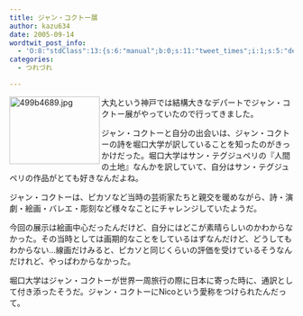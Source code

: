 ```yaml
---
title: ジャン・コクトー展
author: kazu634
date: 2005-09-14
wordtwit_post_info:
  - 'O:8:"stdClass":13:{s:6:"manual";b:0;s:11:"tweet_times";i:1;s:5:"delay";i:0;s:7:"enabled";i:1;s:10:"separation";s:2:"60";s:7:"version";s:3:"3.7";s:14:"tweet_template";b:0;s:6:"status";i:2;s:6:"result";a:0:{}s:13:"tweet_counter";i:2;s:13:"tweet_log_ids";a:1:{i:0;i:2041;}s:9:"hash_tags";a:0:{}s:8:"accounts";a:1:{i:0;s:7:"kazu634";}}'
categories:
  - つれづれ

---
```

<div class="section">
<p>
<a href="http://image.blog.livedoor.jp/simoom634/imgs/4/9/499b4689.jpg" onclick="__gaTracker('send', 'event', 'outbound-article', 'http://image.blog.livedoor.jp/simoom634/imgs/4/9/499b4689.jpg', '');" target="_blank"><img width="160" align="left" alt="499b4689.jpg" src="http://image.blog.livedoor.jp/simoom634/imgs/4/9/499b4689-s.jpg" class="pict" height="120" border="0" /></a>
</p></p> 
  
<p>
    大丸という神戸では結構大きなデパートでジャン・コクトー展がやっていたので行ってきました。
</p></p> 
  
<p>
    ジャン・コクトーと自分の出会いは、ジャン・コクトーの詩を堀口大学が訳していることを知ったのがきっかけだった。堀口大学はサン・テグジュペリの『人間の土地』なんかを訳していて、自分はサン・テグジュペリの作品がとても好きなんだよね。
</p></p> 
  
<p>
    ジャン・コクトーは、ピカソなど当時の芸術家たちと親交を暖めながら、詩・演劇・絵画・バレエ・彫刻など様々なことにチャレンジしていたようだ。
</p></p> 
  
<p>
    今回の展示は絵画中心だったんだけど、自分にはどこが素晴らしいのかわからなかった。その当時としては画期的なことをしているはずなんだけど、どうしてもわからない…線画だけみると、ピカソと同じくらいの評価を受けているそうなんだけれど、やっぱわからなかった。
</p></p> 
  
<p>
    堀口大学はジャン・コクトーが世界一周旅行の際に日本に寄った時に、通訳として付き添ったそうだ。ジャン・コクトーにNicoという愛称をつけられたんだって。
</p>
</div>
